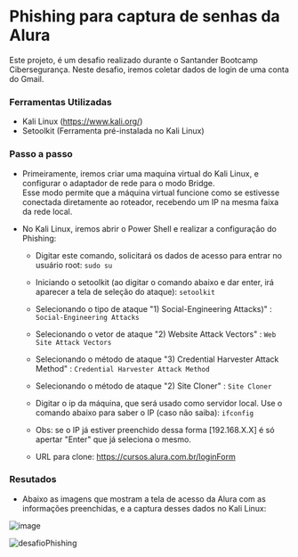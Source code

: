 # Phishing para captura de senhas da Alura

Este projeto, é um desafio realizado durante o Santander Bootcamp Cibersegurança.
Neste desafio, iremos coletar dados de login de uma conta do Gmail.

### Ferramentas Utilizadas

- Kali Linux (https://www.kali.org/)
- Setoolkit (Ferramenta pré-instalada no Kali Linux)

### Passo a passo

- Primeiramente, iremos criar uma maquina virtual do Kali Linux, e configurar o adaptador de rede para o modo Bridge.<br>
Esse modo permite que a máquina virtual funcione como se estivesse conectada diretamente ao roteador, recebendo um IP na mesma faixa da rede local.

- No Kali Linux, iremos abrir o Power Shell e realizar a configuração do Phishing:
  - Digitar este comando, solicitará os dados de acesso para entrar no usuário root:
    ``` sudo su ```

  - Iniciando o setoolkit (ao digitar o comando abaixo e dar enter, irá aparecer a tela de seleção do ataque):
    ``` setoolkit ```

  - Selecionando o tipo de ataque "1) Social-Engineering Attacks)" :
    ``` Social-Engineering Attacks ```
    
  - Selecionando o vetor de ataque "2) Website Attack Vectors" :
    ``` Web Site Attack Vectors ```
    
  - Selecionando o método de ataque "3) Credential Harvester Attack Method" :
    ```Credential Harvester Attack Method ```
    
  - Selecionando o método de ataque "2) Site Cloner" :
    ``` Site Cloner ```
    
  - Digitar o ip da máquina, que será usado como servidor local. Use o comando abaixo para saber o IP (caso não saiba):
    ``` ifconfig ```
    
  - Obs: se o IP já estiver preenchido dessa forma [192.168.X.X] é só apertar "Enter" que já seleciona o mesmo.
    
    
  - URL para clone: https://cursos.alura.com.br/loginForm


### Resutados
  - Abaixo as imagens que mostram a tela de acesso da Alura com as informações preenchidas, e a captura desses dados no Kali Linux:

![image](https://github.com/user-attachments/assets/9556fa25-9657-4068-bfd2-73023490eb81)

![desafioPhishing](https://github.com/user-attachments/assets/c90130e0-b1b5-4855-af2e-cb355db37b7b)



